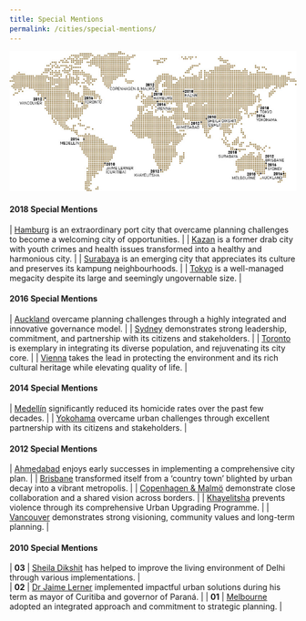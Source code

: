 ```yaml
---
title: Special Mentions
permalink: /cities/special-mentions/
---
```


![Special Mentions](/images/laureates/worldmap-special-mentions.jpg/)

#### **2018 Special Mentions**

| [Hamburg](/hamburg/) is an extraordinary port city that overcame planning challenges to become a welcoming city of opportunities. | 
| [Kazan](/kazan/) is a former drab city with youth crimes and health issues transformed into a healthy and harmonious city. |
| [Surabaya](/surabaya/) is an emerging city that appreciates its culture and preserves its kampung neighbourhoods. | 
| [Tokyo](/tokyo/) is a well-managed megacity despite its large and seemingly ungovernable size. |

#### **2016 Special Mentions**

| [Auckland](/auckland/) overcame planning challenges through a highly integrated and innovative governance model. |
| [Sydney](/sydney/) demonstrates strong leadership, commitment, and partnership with its citizens and stakeholders. |
| [Toronto](/toronto/) is exemplary in integrating its diverse population, and rejuvenating its city core. | 
| [Vienna](/vienna/) takes the lead in protecting the environment and its rich cultural heritage while elevating quality of life. | 

#### **2014 Special Mentions**

| [Medellín](/medellin-special-mention/) significantly reduced its homicide rates over the past few decades. | 
| [Yokohama](/yokohama/) overcame urban challenges through excellent partnership with its citizens and stakeholders. | 

#### **2012 Special Mentions**

| [Ahmedabad](/ahmedabad/) enjoys early successes in implementing a comprehensive city plan. | 
| [Brisbane](/brisbane/) transformed itself from a ‘country town’ blighted by urban decay into a vibrant metropolis. | 
| [Copenhagen & Malmö](/copenhagen-malmo/) demonstrate close collaboration and a shared vision across borders. | 
| [Khayelitsha](/khayelitsha/) prevents violence through its comprehensive Urban Upgrading Programme. | 
| [Vancouver](/vancouver/) demonstrates strong visioning, community values and long-term planning. | 

#### **2010 Special Mentions**

| **03** | [Sheila Dikshit](/sheila-dikshit/) has helped to improve the living environment of Delhi through various implementations. |  
| **02** | [Dr Jaime Lerner](/jaime-lerner/) implemented impactful urban solutions during his term as mayor of Curitiba and governor of Paraná. | 
| **01** | [Melbourne](/melbourne/) adopted an integrated approach and commitment to strategic planning. | 

